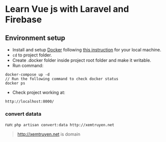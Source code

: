 # Learn Vue js with Laravel and Firebase
## Environment setup
 - Install and setup [Docker](https://www.docker.com/) following [this instruction](https://gist.github.com/wataridori/5eed8c76cd6120b609d30d21f0785d45) for your local machine.
 - ```cd``` to project folder.
 - Create .docker folder inside project root folder and make it writable.
 - Run command:
 ```
 docker-compose up -d
// Run the following command to check docker status
docker ps
```
 - Check project working at:
 ```
 http://localhost:8000/
 ```


### convert datata

run: 
``
php artisan convert:data http://xemtruyen.net
``

> http://xemtruyen.net is domain
